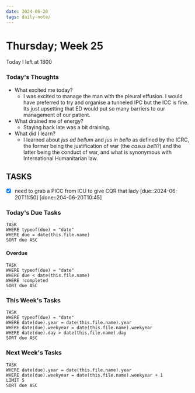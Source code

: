 ```yaml
---
date: 2024-06-20
tags: daily-note/
---
```


#  Thursday; Week  25

Today I left at 1800

### Today's Thoughts

- What excited me today?
	- I was excited to manage the man with the pleural effusion. I would have preferred to try and organise a tunneled IPC but the ICC is fine. Its just upsetting that ED would put so many barriers to our management of our patient. 
- What drained me of energy?
	- Staying back late was a bit draining.
- What did I learn?
	- I learned about _jus ad bellum_ and _jus in bello_ as defined by the ICRC, the former being the justification of war (the _casus belli_?) and the latter being the conduct of war, and what is synonymous with International Humanitarian law.


## TASKS

- [x] need to grab a PICC from ICU to give CQR that lady [due::2024-06-20T11:50] [done::204-06-20T10:45]


### Today's Due Tasks

```dataview
TASK 
WHERE typeof(due) = "date"
WHERE due = date(this.file.name)
SORT due ASC
```

#### Overdue

```dataview
TASK 
WHERE typeof(due) = "date"
WHERE due < date(this.file.name)
WHERE !completed
SORT due ASC
```

### This Week's Tasks

```dataview
TASK 
WHERE typeof(due) = "date"
WHERE date(due).year = date(this.file.name).year
WHERE date(due).weekyear = date(this.file.name).weekyear
WHERE date(due).day > date(this.file.name).day
SORT due ASC
```

### Next Week's Tasks

```dataview
TASK 
WHERE date(due).year = date(this.file.name).year
WHERE date(due).weekyear = date(this.file.name).weekyear + 1
LIMIT 5
SORT due ASC
```
